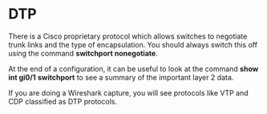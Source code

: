 # DTP

There is a Cisco proprietary protocol which allows switches to negotiate trunk links and the type of encapsulation. You should always switch this off using the command **switchport nonegotiate**.

At the end of a configuration, it can be useful to look at the command **show int gi0/1** **switchport** to see a summary of the important layer 2 data.

If you are doing a Wireshark capture, you will see protocols like VTP and CDP classified as DTP protocols.
